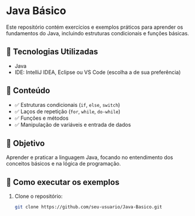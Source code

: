 # Java Básico

Este repositório contém exercícios e exemplos práticos para aprender os fundamentos do Java, incluindo estruturas condicionais e funções básicas.

## 🚀 Tecnologias Utilizadas
- Java
- IDE: IntelliJ IDEA, Eclipse ou VS Code (escolha a de sua preferência)

## 📌 Conteúdo
- ✅ Estruturas condicionais (`if`, `else`, `switch`)
- ✅ Laços de repetição (`for`, `while`, `do-while`)
- ✅ Funções e métodos
- ✅ Manipulação de variáveis e entrada de dados

## 🎯 Objetivo
Aprender e praticar a linguagem Java, focando no entendimento dos conceitos básicos e na lógica de programação.

## 📖 Como executar os exemplos
1. Clone o repositório:
   ```bash
   git clone https://github.com/seu-usuario/Java-Basico.git
